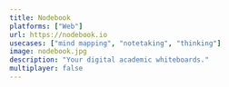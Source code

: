 ```yaml
---
title: Nodebook
platforms: ["Web"]
url: https://nodebook.io
usecases: ["mind mapping", "notetaking", "thinking"]
image: nodebook.jpg
description: "Your digital academic whiteboards."
multiplayer: false
---
```

